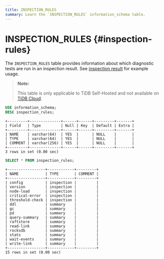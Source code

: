 ```yaml
---
title: INSPECTION_RULES
summary: Learn the `INSPECTION_RULES` information_schema table.
---
```


# INSPECTION_RULES {#inspection-rules}

The `INSPECTION_RULES` table provides information about which diagnostic tests are run in an inspection result. See [inspection result](/information-schema/information-schema-inspection-result.md) for example usage.

> **Note:**
>
> This table is only applicable to TiDB Self-Hosted and not available on [TiDB Cloud](https://docs.pingcap.com/tidbcloud/).

```sql
USE information_schema;
DESC inspection_rules;
```

    +---------+--------------+------+------+---------+-------+
    | Field   | Type         | Null | Key  | Default | Extra |
    +---------+--------------+------+------+---------+-------+
    | NAME    | varchar(64)  | YES  |      | NULL    |       |
    | TYPE    | varchar(64)  | YES  |      | NULL    |       |
    | COMMENT | varchar(256) | YES  |      | NULL    |       |
    +---------+--------------+------+------+---------+-------+
    3 rows in set (0.00 sec)

```sql
SELECT * FROM inspection_rules;
```

    +-----------------+------------+---------+
    | NAME            | TYPE       | COMMENT |
    +-----------------+------------+---------+
    | config          | inspection |         |
    | version         | inspection |         |
    | node-load       | inspection |         |
    | critical-error  | inspection |         |
    | threshold-check | inspection |         |
    | ddl             | summary    |         |
    | gc              | summary    |         |
    | pd              | summary    |         |
    | query-summary   | summary    |         |
    | raftstore       | summary    |         |
    | read-link       | summary    |         |
    | rocksdb         | summary    |         |
    | stats           | summary    |         |
    | wait-events     | summary    |         |
    | write-link      | summary    |         |
    +-----------------+------------+---------+
    15 rows in set (0.00 sec)
